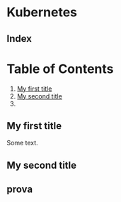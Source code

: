 # Kubernetes


## Index

# Table of Contents

1. [My first title](#my-first-title)
2. [My second title](#my-second-title)
3. [](#myprova)
## My first title
Some text.
## My second title

## prova
